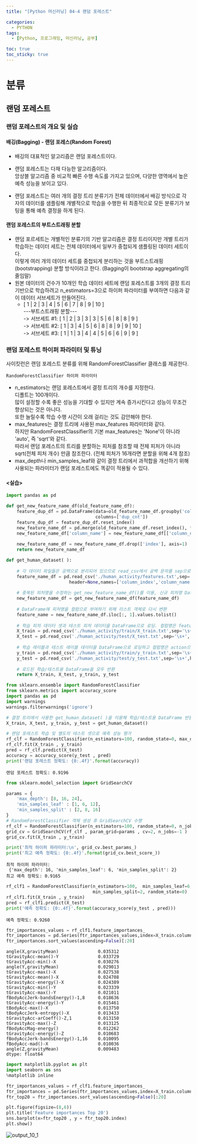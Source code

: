 ```yaml
---
title: "[Python 머신러닝] 04-4 랜덤 포레스트"

categories: 
  - PYTHON
tags:
  - [Python, 프로그래밍, 머신러닝, 공부]

toc: true
toc_sticky: true
---
```


# 분류


## 랜덤 포레스트


### 랜덤 포레스트의 개요 및 실습

#### 배깅(Bagging) - 랜덤 포레스(Random Forest)
- 배깅의 대표적인 알고리즘은 랜덤 포레스트이다.
- 랜덤 포레스트는 다재 다능한 알고리즘이다. <br> 앙상블 알고리즘 중 비교적 빠른 수행 속도를 가지고 있으며, 다양한 영역에서 높은 예측 성능을 보이고 있다.

- 랜덤 포레스트는 여러 개의 결정 트리 분류기가 전체 데이터에서 배깅 방식으로 각자의 데이터를 샘플링해 개별적으로 학습을 수행한 뒤 최종적으로 모든 분류기가 보팅을 통해 예측 결정을 하게 된다.


#### 랜덤 포레스트의 부트스트래핑 분할

- 랜덤 포르세트는 개별적인 분류기의 기반 알고리즘은 결정 트리이지만 개별 트리가 학습하는 데이터 세트는 전체 데이터에서 일부가 중첩되게 샘플링된 데이터 세트이다. <br> 이렇게 여러 개의 데이터 세트를 중첩되게 분리하는 것을 부트스트래핑(bootstrapping) 분할 방식이라고 한다. (Bagging이 bootstrap aggregating의 줄임말)
- 원본 데이터의 건수가 10개인 학습 데이터 세트에 랜덤 포레스트를 3개의 결정 트리 기반으로 학습하려고 n_estimators=3으로 하이퍼 파라미터를 부여하면 다음과 같이 데이터 서브세트가 만들어진다.  
  - [ 1 | 2 | 3 | 4 | 5 | 6 | 7 | 8 | 9 | 10 ]  
    ---부트스트래핑 분할---  
  -> 서브세트 #1: [ 1 | 2 | 3 | 3 | 3 | 5 | 6 | 8 | 8 | 9 ]  
  -> 서브세트 #2: [ 1 | 3 | 4 | 5 | 6 | 8 | 8 | 9 | 9 | 10 ]  
  -> 서브세트 #3: [ 1 | 1 | 3 | 4 | 4 | 5 | 6 | 6 | 9 | 9 ]  

### 랜덤 포레스트 하이퍼 파라미터 및 튜닝

사이킷런은 랜덤 포레스트 분류를 위해 RandomForestClassifier 클래스를 제공한다.

`RandomForestClassifier 하이퍼 파라미터`

- n_estimators는 랜덤 포레스트에서 결정 트리의 개수를 지정한다. <br> 디폴트는 100개이다. <br> 많이 설정할 수록 좋은 성능을 기대할 수 있지만 계속 증가시킨다고 성능이 무조건 향상되는 것은 아니다. <br> 또한 늘릴수록 학습 수행 시간이 오래 걸리는 것도 감안해야 한다.
- max_features는 결정 트리에 사용된 max_features 파라미터와 같다. <br> 하지만 RandomForestClassifier의 기본 max_features는 'None'이 아니라 'auto', 즉 'sqrt'와 같다. <br> 따라서 랜덤 포레스트의 트리를 분할하는 피처를 참조할 때 전체 피처가 아니라 sqrt(전체 피처 개수) 만큼 참조한다. (전체 피처가 16개라면 분할을 위해 4개 참조)
- max_depth나 min_samples_leaf와 같이 결정 트리에서 과적합을 개선하기 위해 사용되는 파라미터가 랜덤 포레스트에도 똑같이 적용될 수 있다.


#### <실습>

```python
import pandas as pd

def get_new_feature_name_df(old_feature_name_df):
    feature_dup_df = pd.DataFrame(data=old_feature_name_df.groupby('column_name').cumcount(),
                                  columns=['dup_cnt'])
    feature_dup_df = feature_dup_df.reset_index()
    new_feature_name_df = pd.merge(old_feature_name_df.reset_index(), feature_dup_df, how='outer')
    new_feature_name_df['column_name'] = new_feature_name_df[['column_name', 'dup_cnt']].apply(lambda x : x[0]+'_'+str(x[1]) 
                                                                                         if x[1] >0 else x[0] ,  axis=1)
    new_feature_name_df = new_feature_name_df.drop(['index'], axis=1)
    return new_feature_name_df

def get_human_dataset( ):
    
    # 각 데이터 파일들은 공백으로 분리되어 있으므로 read_csv에서 공백 문자를 sep으로 할당.
    feature_name_df = pd.read_csv('./human_activity/features.txt',sep='\s+',
                        header=None,names=['column_index','column_name'])
    
    # 중복된 피처명을 수정하는 get_new_feature_name_df()를 이용, 신규 피처명 DataFrame생성. 
    new_feature_name_df = get_new_feature_name_df(feature_name_df)
    
    # DataFrame에 피처명을 컬럼으로 부여하기 위해 리스트 객체로 다시 변환
    feature_name = new_feature_name_df.iloc[:, 1].values.tolist()
    
    # 학습 피처 데이터 셋과 테스트 피처 데이터을 DataFrame으로 로딩. 컬럼명은 feature_name 적용
    X_train = pd.read_csv('./human_activity/train/X_train.txt',sep='\s+', names=feature_name )
    X_test = pd.read_csv('./human_activity/test/X_test.txt',sep='\s+', names=feature_name)
    
    # 학습 레이블과 테스트 레이블 데이터을 DataFrame으로 로딩하고 컬럼명은 action으로 부여
    y_train = pd.read_csv('./human_activity/train/y_train.txt',sep='\s+',header=None,names=['action'])
    y_test = pd.read_csv('./human_activity/test/y_test.txt',sep='\s+',header=None,names=['action'])
    
    # 로드된 학습/테스트용 DataFrame을 모두 반환 
    return X_train, X_test, y_train, y_test
```


```python
from sklearn.ensemble import RandomForestClassifier
from sklearn.metrics import accuracy_score
import pandas as pd
import warnings
warnings.filterwarnings('ignore')

# 결정 트리에서 사용한 get_human_dataset( )을 이용해 학습/테스트용 DataFrame 반환
X_train, X_test, y_train, y_test = get_human_dataset()

# 랜덤 포레스트 학습 및 별도의 테스트 셋으로 예측 성능 평가
rf_clf = RandomForestClassifier(n_estimators=100, random_state=0, max_depth=8)
rf_clf.fit(X_train , y_train)
pred = rf_clf.predict(X_test)
accuracy = accuracy_score(y_test , pred)
print('랜덤 포레스트 정확도: {0:.4f}'.format(accuracy))
```

    랜덤 포레스트 정확도: 0.9196
    


```python
from sklearn.model_selection import GridSearchCV

params = {
    'max_depth': [8, 16, 24],
    'min_samples_leaf' : [1, 6, 12],
    'min_samples_split' : [2, 8, 16]
}
# RandomForestClassifier 객체 생성 후 GridSearchCV 수행
rf_clf = RandomForestClassifier(n_estimators=100, random_state=0, n_jobs=-1)
grid_cv = GridSearchCV(rf_clf , param_grid=params , cv=2, n_jobs=-1 )
grid_cv.fit(X_train , y_train)

print('최적 하이퍼 파라미터:\n', grid_cv.best_params_)
print('최고 예측 정확도: {0:.4f}'.format(grid_cv.best_score_))
```

    최적 하이퍼 파라미터:
     {'max_depth': 16, 'min_samples_leaf': 6, 'min_samples_split': 2}
    최고 예측 정확도: 0.9165
    


```python
rf_clf1 = RandomForestClassifier(n_estimators=100,  min_samples_leaf=6, max_depth=16,
                                 min_samples_split=2, random_state=0)
rf_clf1.fit(X_train , y_train)
pred = rf_clf1.predict(X_test)
print('예측 정확도: {0:.4f}'.format(accuracy_score(y_test , pred)))
```

    예측 정확도: 0.9260
    


```python
ftr_importances_values = rf_clf1.feature_importances_
ftr_importances = pd.Series(ftr_importances_values,index=X_train.columns)
ftr_importances.sort_values(ascending=False)[:20]
```




    angle(X,gravityMean)               0.035312
    tGravityAcc-mean()-Y               0.033729
    tGravityAcc-min()-X                0.030276
    angle(Y,gravityMean)               0.029013
    tGravityAcc-max()-X                0.027538
    tGravityAcc-mean()-X               0.024708
    tGravityAcc-energy()-X             0.024389
    tGravityAcc-min()-Y                0.023339
    tGravityAcc-max()-Y                0.021011
    fBodyAccJerk-bandsEnergy()-1,8     0.018636
    tGravityAcc-energy()-Y             0.015461
    tBodyAcc-max()-X                   0.013750
    tBodyAccJerk-entropy()-X           0.013433
    tGravityAcc-arCoeff()-Z,1          0.013150
    tGravityAcc-max()-Z                0.013125
    fBodyAccMag-energy()               0.012262
    tGravityAcc-energy()-Z             0.010683
    fBodyAccJerk-bandsEnergy()-1,16    0.010095
    fBodyAcc-mad()-X                   0.010036
    angle(Z,gravityMean)               0.009483
    dtype: float64




```python
import matplotlib.pyplot as plt
import seaborn as sns
%matplotlib inline

ftr_importances_values = rf_clf1.feature_importances_
ftr_importances = pd.Series(ftr_importances_values,index=X_train.columns  )
ftr_top20 = ftr_importances.sort_values(ascending=False)[:20]

plt.figure(figsize=(8,6))
plt.title('Feature importances Top 20')
sns.barplot(x=ftr_top20 , y = ftr_top20.index)
plt.show()
```


    
![output_10_1](https://github.com/gsh06169/gsh06169/assets/150469460/d9dbc113-ea50-457d-8366-519f37fde37f)